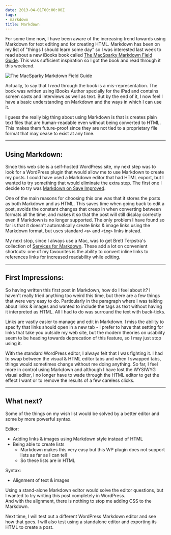 ```yaml
---
date: 2013-04-01T00:00:00Z
tags:
- markdown
title: Markdown
---
```


For some time now, I have been aware of the increasing trend towards using
Markdown for text editing and for creating HTML. Markdown has been on my list of
"things I should learn some day" so I was interested last week to read about a
new iBooks book called [The MacSparky Markdown Field Guide][1]. This was
sufficient inspiration so I got the book and read through it this weekend.

![The MacSparky Markdown Field Guide][2]

Actually, to say that I _read_ through the book is a mis-representation. The
book was written using iBooks Author specially for the iPad and contains screen
casts and interviews as well as text. But by the end of it, I now feel I have a
basic understanding on Markdown and the ways in which I can use it.

I guess the really big thing about using Markdown is that is creates plain text
files that are human-readable even without being converted to HTML. This makes
them future-proof since they are not tied to a proprietary file format that may
cease to exist at any time.

---

## Using Markdown:

Since this web site is a self-hosted WordPress site, my next step was to look
for a WordPress plugin that would allow me to use Markdown to create my posts. I
could have used a Markdown editor that had HTML export, but I wanted to try
something that would eliminate the extra step. The first one I decide to try was
[Markdown on Save Improved][3].

One of the main reasons for choosing this one was that it stores the posts as
both Markdown and as HTML. This saves time when going back to edit a post,
avoids the constant changes that creep in when converting between formats all
the time, and makes it so that the post will still display correctly even if
Markdown is no longer supported. The only problem I have found so far is that it
doesn't automatically create links & image links using the Markdown format, but
uses standard `<a>` and `<img>` links instead.

My next stop, since I always use a Mac, was to get Brett Terpstra's collection
of [Services for Markdown][4]. These add a lot on convenient shortcuts: one of
my favourites is the ability to convert inline links to references links for
increased readability while editing.

---

## First Impressions:

So having written this first post in Markdown, how do I feel about it? I haven't
really tried anything too weird this time, but there are a few things that were
very easy to do. Particularly in the paragraph where I was talking about links &
images and wanted to include the tags as text without having it interpreted as
HTML. All I had to do was surround the text with back-ticks.

Links are vastly easier to manage and edit in Markdown. I miss the ability to
specify that links should open in a new tab - I prefer to have that setting for
links that take you outside my web site, but the modern theories on usability
seem to be heading towards deprecation of this feature, so I may just stop using
it.

With the standard WordPress editor, I always felt that I was fighting it. I had
to swap between the visual & HTML editor tabs and when I swapped tabs, things
would sometimes change without me doing anything. So far, I feel more in control
using Markdown and although I have lost the WYSIWYG visual editor, I no longer
have to wade through the HTML editor to get the effect I want or to remove the
results of a few careless clicks.

---

## What next?

Some of the things on my wish list would be solved by a better editor and some
by more powerful syntax.

Editor:

* Adding links & images using Markdown style instead of HTML
* Being able to create lists
  * Markdown makes this very easy but this WP plugin does not support lists as
    far as I can tell
  * So these lists are in HTML

Syntax:

* Alignment of text & images

Using a stand-alone Markdown editor would solve the editor questions, but I
wanted to try writing this post completely in WordPress.\
And with the alignment, there is nothing to stop me adding CSS to the Markdown.

Next time, I will test out a different WordPress Markdown editor and see how
that goes. I will also test using a standalone editor and exporting its HTML to
create a post.

[1]: http://macsparky.com/markdown
[2]: http://static.squarespace.com/static/5008676d84aeae82b8acdd8c/t/5147c7a6e4b0d224b4419401/1363658669971/Markdown%20Cover%20Art%20-%20JPG.jpg?format=500w
[3]: http://wordpress.org/extend/plugins/markdown-on-save-improved/
[4]: http://brettterpstra.com/projects/markdown-service-tools/
